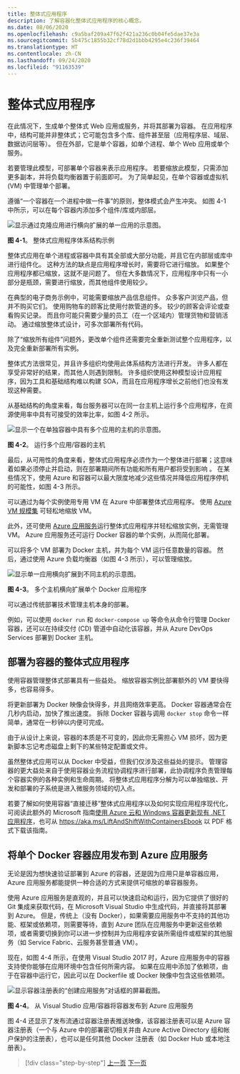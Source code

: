 ```yaml
---
title: 整体式应用程序
description: 了解容器化整体式应用程序的核心概念。
ms.date: 08/06/2020
ms.openlocfilehash: c9a5baf209a47f62f421a236c0b04fe5dae37e3a
ms.sourcegitcommit: 5b475c1855b32cf78d2d1bbb4295e4c236f39464
ms.translationtype: HT
ms.contentlocale: zh-CN
ms.lasthandoff: 09/24/2020
ms.locfileid: "91163539"
---
```

# <a name="monolithic-applications"></a>整体式应用程序

在此情况下，生成单个整体式 Web 应用或服务，并将其部署为容器。 在应用程序中，结构可能并非整体式；它可能包含多个库、组件甚至层（应用程序层、域层、数据访问层等）。 但在外部，它是单个容器，如单个进程、单个 Web 应用或单个服务。

若要管理此模型，可部署单个容器来表示应用程序。 若要缩放此模型，只需添加更多副本，并将负载均衡器置于前面即可。 为了简单起见，在单个容器或虚拟机 (VM) 中管理单个部署。

遵循“一个容器在一个进程中做一件事”的原则，整体模式会产生冲突。 如图 4-1 中所示，可以在每个容器内添加多个组件/库或内部层。

![显示通过克隆应用进行横向扩展的单一应用的示意图。](./media/monolithic-applications/monolithic-application-architecture-example.png)

**图 4-1**。 整体式应用程序体系结构示例

整体式应用在单个进程或容器中具有其全部或大部分功能，并且它在内部层或库中进行组件化。 这种方法的缺点是应用程序增长时，需要将它进行缩放。 如果整个应用程序都已缩放，这就不是问题了。 但在大多数情况下，应用程序中只有一小部分是瓶颈，需要进行缩放，而其他组件使用较少。

在典型的电子商务示例中，可能需要缩放产品信息组件。 众多客户浏览产品，但并不购买它们。 使用购物车的顾客比使用付款管道的多。 较少的顾客会评论或查看购买记录。 而且你可能只需要少量的员工（在一个区域内）管理货物和营销活动。 通过缩放整体式设计，可多次部署所有代码。

除了“缩放所有组件”问题外，更改单个组件还需要完全重新测试整个应用程序，以及完全重新部署所有实例。

整体式方法很常见，并且许多组织均使用此体系结构方法进行开发。 许多人都在享受非常好的结果，而其他人则遇到限制。 许多组织使用这种模型设计应用程序，因为工具和基础结构难以构建 SOA，而且在应用程序增长之前他们也没有发现这种需要。

从基础结构的角度来看，每台服务器可以在同一台主机上运行多个应用程序，在资源使用率中具有可接受的效率比率，如图 4-2 所示。

![显示一个在单独容器中具有多个应用的主机的示意图。](./media/monolithic-applications/host-with-multiple-apps-containers.png)

**图 4-2**。 运行多个应用/容器的主机

最后，从可用性的角度来看，整体式应用程序必须作为一个整体进行部署；这意味着如果必须停止并启动，则在部署期间所有功能和所有用户都将受到影响  。 在某些情况下，使用 Azure 和容器可以最大限度地减少这些情况并降低应用程序停机的可能性，如图 4-3 所示。

可以通过为每个实例使用专用 VM 在 Azure 中部署整体式应用程序。 使用 [Azure VM 规模集](/azure/virtual-machine-scale-sets/) 可轻松地缩放 VM。

此外，还可使用 [Azure 应用服务](https://azure.microsoft.com/services/app-service/)运行整体式应用程序并轻松缩放实例，无需管理 VM。 Azure 应用服务还可运行 Docker 容器的单个实例，从而简化部署。

可以将多个 VM 部署为 Docker 主机，并为每个 VM 运行任意数量的容器。 然后，通过使用 Azure 负载均衡器（如图 4-3 所示），可以管理缩放。

![显示单一应用横向扩展到不同主机的示意图。](./media/monolithic-applications/multiple-hosts-from-single-docker-container.png)

**图 4-3**。 多个主机横向扩展单个 Docker 应用程序

可以通过传统部署技术管理主机本身的部署。

例如，可以使用 `docker run` 和 `docker-compose up` 等命令从命令行管理 Docker 容器，还可以在持续交付 (CD) 管道中自动化该容器，并从 Azure DevOps Services 部署到 Docker 主机。

## <a name="monolithic-application-deployed-as-a-container"></a>部署为容器的整体式应用程序

使用容器管理整体式部署具有一些益处。 缩放容器实例比部署额外的 VM 要快得多，也容易得多。

将更新部署为 Docker 映像会快得多，并且网络效率更高。 Docker 容器通常会在几秒内启动，加快了推出速度。 拆除 Docker 容器与调用 `docker stop` 命令一样简单，通常在一秒钟以内便可完成。

由于从设计上来说，容器的本质是不可变的，因此你无需担心 VM 损坏，因为更新脚本忘记考虑磁盘上剩下的某些特定配置或文件。

虽然整体式应用可以从 Docker 中受益，但我们仅涉及这些益处的提示。 管理容器的更大益处来自于使用容器业务流程协调程序进行部署，此协调程序负责管理每个容器实例的各种实例和生命周期。 将整体式应用程序分解为可以单独缩放、开发和部署的子系统是进入微服务领域的切入点。

若要了解如何使用容器“直接迁移”整体式应用程序以及如何实现应用程序现代化，可阅读此额外的 Microsoft 指南[使用 Azure 云和 Windows 容器更新现有 .NET 应用程序](../../modernize-with-azure-containers/index.md)，也可从 <https://aka.ms/LiftAndShiftWithContainersEbook> 以 PDF 格式下载该指南。

## <a name="publish-a-single-docker-container-app-to-azure-app-service"></a>将单个 Docker 容器应用发布到 Azure 应用服务

无论是因为想快速验证部署到 Azure 的容器，还是因为应用只是单容器应用，Azure 应用服务都能提供一种合适的方式来提供可缩放的单容器服务。

使用 Azure 应用服务是直观的，并且可以快速启动和运行，因为它提供了很好的 Git 集成来获取代码，在 Microsoft Visual Studio 中生成代码，并直接将其部署到 Azure。 但是，传统上（没有 Docker），如果需要应用服务中不支持的其他功能、框架或依赖项，则需要等待，直到 Azure 团队在应用服务中更新这些依赖项，或者需要切换到你可以进一步控制并为应用程序安装所需组件或框架的其他服务（如 Service Fabric、云服务甚至普通 VM）。

现在，如图 4-4 所示，在使用 Visual Studio 2017 时，Azure 应用服务中的容器支持使你能够在应用环境中包含任何所需内容。 如果在应用中添加了依赖项，由于在容器中运行它，因此可以在 Dockerfile 或 Docker 映像中包含这些依赖项。

![显示容器注册表的“创建应用服务”对话框的屏幕截图。](./media/monolithic-applications/publish-azure-app-service-container.png)

**图 4-4**。 从 Visual Studio 应用/容器将容器发布到 Azure 应用服务

图 4-4 还显示了发布流通过容器注册表推送映像，该容器注册表可以是 Azure 容器注册表（一个与 Azure 中的部署密切相关并由 Azure Active Directory 组和帐户保护的注册表），也可以是任何其他 Docker 注册表（如 Docker Hub 或本地注册表）。

>[!div class="step-by-step"]
>[上一页](common-container-design-principles.md)
>[下一页](state-and-data-in-docker-applications.md)
